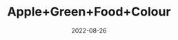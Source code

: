 ---
title: 'Apple+Green+Food+Colour'
date: '2022-08-26' 
metatag: '' 
inventory: '0' 
draft: false 
# meta description 
shortDescripton: ''
description: 'Food+Colour'
longdescription: ''
featured: True
# product Price
price: '40.0'
# Product Short Description
shortDescription: ''
productID: '26768A76-6625-ED11-9968-005056B3A416'
type: 'products'
category: 'Food+Colour' 
thumnailproduct: 'https://aminsaddiquidawakhana.eralive.net/images/products/26768A76-6625-ED11-9968-005056B3A4161.png' 
images:
  - image: 'images/products/26768A76-6625-ED11-9968-005056B3A4161.png'  
Variants:
---